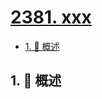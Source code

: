 # [2381. xxx](https://github.com/Tdahuyou/TNotes.leetcode/tree/main/notes/2381.%20xxx)

<!-- region:toc -->

- [1. 📝 概述](#1--概述)

<!-- endregion:toc -->

## 1. 📝 概述
